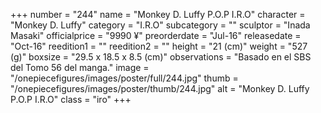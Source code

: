 +++
number = "244"
name = "Monkey D. Luffy P.O.P I.R.O"
character = "Monkey D. Luffy"
category = "I.R.O"
subcategory = ""
sculptor = "Inada Masaki"
officialprice = "9990 ¥"
preorderdate = "Jul-16"
releasedate = "Oct-16"
reedition1 = ""
reedition2 = ""
height = "21 (cm)"
weight = "527 (g)"
boxsize = "29.5 x 18.5 x 8.5 (cm)"
observations = "Basado en el SBS del Tomo 56 del manga."
image = "/onepiecefigures/images/poster/full/244.jpg"
thumb = "/onepiecefigures/images/poster/thumb/244.jpg"
alt = "Monkey D. Luffy P.O.P I.R.O"
class = "iro"
+++
